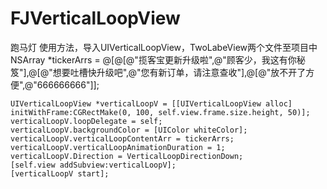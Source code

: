 # FJVerticalLoopView
跑马灯
使用方法，导入UIVerticalLoopView，TwoLabeView两个文件至项目中
NSArray *tickerArrs = @[@[@"揽客宝更新升级啦",@"顾客少，我这有你秘笈"],@[@"想要吐槽快升级吧",@"您有新订单，请注意查收"],@[@"放不开了方便",@"666666666"]];
    
    UIVerticalLoopView *verticalLoopV = [[UIVerticalLoopView alloc] initWithFrame:CGRectMake(0, 100, self.view.frame.size.height, 50)];
    verticalLoopV.loopDelegate = self;
    verticalLoopV.backgroundColor = [UIColor whiteColor];
    verticalLoopV.verticalLoopContentArr = tickerArrs;
    verticalLoopV.verticalLoopAnimationDuration = 1;
    verticalLoopV.Direction = VerticalLoopDirectionDown;
    [self.view addSubview:verticalLoopV];
    [verticalLoopV start];
   
